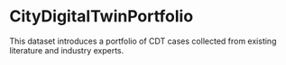 # CityDigitalTwinPortfolio
This dataset introduces a portfolio of CDT cases collected from existing literature and industry experts.

